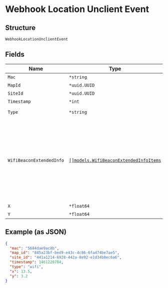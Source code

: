 
# Webhook Location Unclient Event

## Structure

`WebhookLocationUnclientEvent`

## Fields

| Name | Type | Tags | Description |
|  --- | --- | --- | --- |
| `Mac` | `*string` | Optional | - |
| `MapId` | `*uuid.UUID` | Optional | - |
| `SiteId` | `*uuid.UUID` | Optional | - |
| `Timestamp` | `*int` | Optional | - |
| `Type` | `*string` | Optional | **Default**: `"wifi"` |
| `WifiBeaconExtendedInfo` | [`[]models.WifiBeaconExtendedInfoItems`](../../doc/models/wifi-beacon-extended-info-items.md) | Optional | optional, list of extended beacon info packets heard from the client, frame and sequence control included with the payload |
| `X` | `*float64` | Optional | x, in meter |
| `Y` | `*float64` | Optional | y, in meter |

## Example (as JSON)

```json
{
  "mac": "5684dae9ac8b",
  "map_id": "845a23bf-bed9-e43c-4c86-6fa474be7ae5",
  "site_id": "441a1214-6928-442a-8e92-e1d34b8ec6a6",
  "timestamp": 1461220784,
  "type": "wifi",
  "x": 13.5,
  "y": 3.2
}
```

